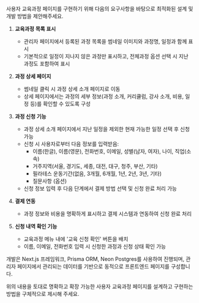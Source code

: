사용자 교육과정 페이지를 구현하기 위해 다음의 요구사항을 바탕으로 최적화된 설계 및 개발 방법을 제안해주세요.

1. **교육과정 목록 표시**
   - 관리자 페이지에서 등록된 과정 목록을 썸네일 이미지와 과정명, 일정과 함께 표시
   - 기본적으로 일정이 지나지 않은 과정만 표시하고, 전체과정 옵션 선택 시 지난 과정도 포함하여 표시

2. **과정 상세 페이지**
   - 썸네일 클릭 시 과정 상세 소개 페이지로 이동
   - 상세 페이지에서는 과정의 세부 정보(과정 소개, 커리큘럼, 강사 소개, 비용, 일정 등)를 확인할 수 있도록 구성

3. **과정 신청 기능**
   - 과정 상세 소개 페이지에서 지난 일정을 제외한 현재 가능한 일정 선택 후 신청 가능
   - 신청 시 사용자로부터 다음 정보를 입력받음:
     - 이름(한글), 이름(영문), 전화번호, 이메일, 성별(남자, 여자), 나이, 직업(소속)
     - 거주지역(서울, 경기도, 세종, 대전, 대구, 청주, 부산, 기타)
     - 필라테스 운동기간(없음, 3개월, 6개월, 1년, 2년, 3년, 기타)
     - 질문사항 (옵션)
   - 신청 정보 입력 후 다음 단계에서 결제 방법 선택 및 신청 완료 처리 가능

4. **결제 연동**
   - 과정 정보와 비용을 명확하게 표시하고 결제 시스템과 연동하여 신청 완료 처리

5. **신청 내역 확인 기능**
   - 교육과정 메뉴 내에 '교육 신청 확인' 버튼을 배치
   - 이름, 이메일, 전화번호 입력 시 신청한 과정과 신청 상태 확인 가능

개발은 Next.js 프레임워크, Prisma ORM, Neon Postgres를 사용하여 진행되며, 관리자 페이지에서 관리되는 데이터를 기반으로 동적으로 프론트엔드 페이지를 구성합니다.

위의 내용을 토대로 명확하고 확장 가능한 사용자 교육과정 페이지를 설계하고 구현하는 방법을 구체적으로 제시해 주세요.

